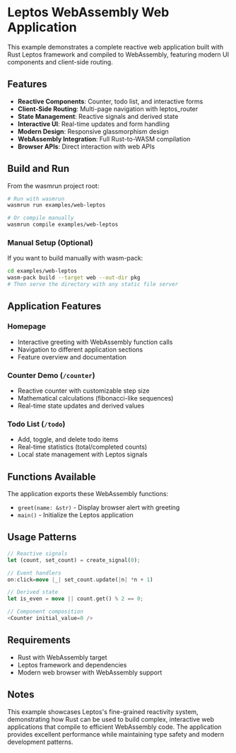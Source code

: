 # Leptos WebAssembly Web Application

This example demonstrates a complete reactive web application built with Rust Leptos framework and compiled to WebAssembly, featuring modern UI components and client-side routing.

## Features

- **Reactive Components**: Counter, todo list, and interactive forms
- **Client-Side Routing**: Multi-page navigation with leptos_router
- **State Management**: Reactive signals and derived state
- **Interactive UI**: Real-time updates and form handling
- **Modern Design**: Responsive glassmorphism design
- **WebAssembly Integration**: Full Rust-to-WASM compilation
- **Browser APIs**: Direct interaction with web APIs

## Build and Run

From the wasmrun project root:

```sh
# Run with wasmrun
wasmrun run examples/web-leptos

# Or compile manually
wasmrun compile examples/web-leptos
```

### Manual Setup (Optional)

If you want to build manually with wasm-pack:

```sh
cd examples/web-leptos
wasm-pack build --target web --out-dir pkg
# Then serve the directory with any static file server
```

## Application Features

### Homepage
- Interactive greeting with WebAssembly function calls
- Navigation to different application sections
- Feature overview and documentation

### Counter Demo (`/counter`)
- Reactive counter with customizable step size
- Mathematical calculations (fibonacci-like sequences)
- Real-time state updates and derived values

### Todo List (`/todo`)
- Add, toggle, and delete todo items
- Real-time statistics (total/completed counts)
- Local state management with Leptos signals

## Functions Available

The application exports these WebAssembly functions:

- `greet(name: &str)` - Display browser alert with greeting
- `main()` - Initialize the Leptos application

## Usage Patterns

```rust
// Reactive signals
let (count, set_count) = create_signal(0);

// Event handlers
on:click=move |_| set_count.update(|n| *n + 1)

// Derived state
let is_even = move || count.get() % 2 == 0;

// Component composition
<Counter initial_value=0 />
```

## Requirements

- Rust with WebAssembly target
- Leptos framework and dependencies
- Modern web browser with WebAssembly support

## Notes

This example showcases Leptos's fine-grained reactivity system, demonstrating how Rust can be used to build complex, interactive web applications that compile to efficient WebAssembly code. The application provides excellent performance while maintaining type safety and modern development patterns.